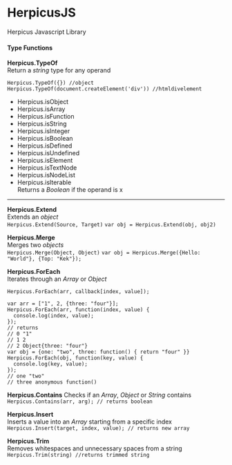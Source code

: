 # HerpicusJS
Herpicus Javascript Library

#### Type Functions
**Herpicus.TypeOf**   
Return a *string* type for any operand
```
Herpicus.TypeOf({}) //object
Herpicus.TypeOf(document.createElement('div')) //htmldivelement
```
* Herpicus.isObject  
* Herpicus.isArray  
* Herpicus.isFunction  
* Herpicus.isString  
* Herpicus.isInteger  
* Herpicus.isBoolean  
* Herpicus.isDefined  
* Herpicus.isUndefined  
* Herpicus.isElement  
* Herpicus.isTextNode  
* Herpicus.isNodeList  
* Herpicus.isIterable  
Returns a *Boolean* if the operand is x 

----

**Herpicus.Extend**  
Extends an *object*  
`Herpicus.Extend(Source, Target)`
`var obj = Herpicus.Extend(obj, obj2)`

**Herpicus.Merge**  
Merges two *objects*  
`Herpicus.Merge(Object, Object)`
`var obj = Herpicus.Merge({Hello: "World"}, {Top: "Kek"});` 

**Herpicus.ForEach**  
Iterates through an *Array* or *Object*
```
Herpicus.ForEach(arr, callback[index, value]);

var arr = ["1", 2, {three: "four"}];
Herpicus.ForEach(arr, function(index, value) {
  console.log(index, value);
});
// returns
// 0 "1"
// 1 2
// 2 Object{three: "four"}
var obj = {one: "two", three: function() { return "four" }}
Herpicus.ForEach(obj, function(key, value) {
  console.log(key, value);
});
// one "two"
// three anonymous function()
```

**Herpicus.Contains**
Checks if an *Array*, *Object* or *String* contains  
`Herpicus.Contains(arr, arg); // returns boolean`  

**Herpicus.Insert**  
Inserts a value into an *Array* starting from a specific index  
`Herpicus.Insert(target, index, value); // returns new array`  

**Herpicus.Trim**  
Removes whitespaces and unnecessary spaces from a string  
`Herpicus.Trim(string) //returns trimmed string`
